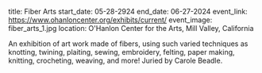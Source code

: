 title: Fiber Arts
start_date: 05-28-2924
end_date: 06-27-2024
event_link: https://www.ohanloncenter.org/exhibits/current/
event_image: fiber_arts_1.jpg 
location: O'Hanlon Center for the Arts, Mill Valley, California

An exhibition of art work made of fibers, using such varied techniques as knotting, twining, plaiting, sewing, embroidery, felting, paper making, knitting, crocheting, weaving, and more! Juried by Carole Beadle. 
